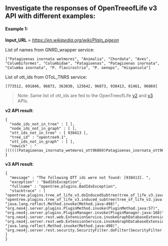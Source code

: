 ##  Investigate the responses of OpenTreeofLife v3 API with different examples:  
#### Example 1: 

**Input_URL** = *https://en.wikipedia.org/wiki/Plain_pigeon*

List of names from GNRD_wrapper service:
```
["Patagioenas inornata wetmorei", "Animalia", "Chordata", "Aves", "Columbiformes", "Columbidae", "Patagioenas", "Patagioenas inornata", "Columba inornata", "P. flavirostria", "P. oenops", "Hispaniola"]
```

List of ott_ids from OToL_TNRS service:
```
[773512, 691846, 96873, 363030, 125642, 96873, 938413, 81461, 96869]
```

> Note: Same list of ott_ids are fed to the OpenTreeofLife [v2](https://github.com/OpenTreeOfLife/opentree/wiki/Open-Tree-of-Life-APIs#induced_subtree) and [v3](https://github.com/OpenTreeOfLife/germinator/wiki/Synthetic-tree-API-v3#induced_subtree) APIs. 
 

**v2 API result**:
```
{
  "node_ids_not_in_tree" : [ ],
  "node_ids_not_in_graph" : [ ],
  "ott_ids_not_in_tree" : [ 938413 ],
  "tree_id" : "opentree9.1",
  "ott_ids_not_in_graph" : [ ],
  "newick" : "((((((Patagioenas_inornata_wetmorei_ott96869)Patagioenas_inornata_ott96873)Patagioenas_ott773512)Columbiformes_ott363030)Aves_ott81461)Chordata_ott125642)Metazoa_ott691846;"
}
```


**v3 API result**:
```
{
  "message" : "The following OTT ids were not found: [938413]. ",
  "exception" : "BadIdsException",
  "fullname" : "opentree.plugins.BadIdsException",
  "stacktrace" : [ "opentree.plugins.tree_of_life_v3.doInducedSubtree(tree_of_life_v3.java:516)", "opentree.plugins.tree_of_life_v3.induced_subtree(tree_of_life_v3.java:400)", "java.lang.reflect.Method.invoke(Method.java:498)", "org.neo4j.server.plugins.PluginMethod.invoke(PluginMethod.java:57)", "org.neo4j.server.plugins.PluginManager.invoke(PluginManager.java:168)", "org.neo4j.server.rest.web.ExtensionService.invokeGraphDatabaseExtension(ExtensionService.java:300)", "org.neo4j.server.rest.web.ExtensionService.invokeGraphDatabaseExtension(ExtensionService.java:122)", "java.lang.reflect.Method.invoke(Method.java:498)", "org.neo4j.server.rest.security.SecurityFilter.doFilter(SecurityFilter.java:112)" ]
}
```


